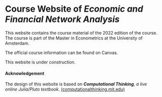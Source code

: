 # Course Website of _Economic and Financial Network Analysis_

This website contains the course material of the 2022 edition of the course. The course is part of the Master in Econometrics at the University of Amsterdam.

The official course information can be found on Canvas.

This website is under construction.

#### Acknowledgement

The design of this website is based on 
_**Computational Thinking**, a live online Julia/Pluto textbook._ [(computationalthinking.mit.edu)](https://computationalthinking.mit.edu)